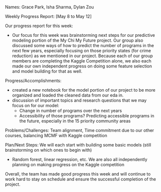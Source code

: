 Names: Grace Park, Isha Sharma, Dylan Zou

Weekly Progress Report: [May 8 to May 12]

Our progress report for this week: 
- Our focus for this week was brainstorming next steps for our predictive modeling portion of the My Chi My Future project. Our group also discussed some ways of how to predict the number of programs in the next few years, especially focusing on those priority states (for crime reduction) as we mentioned in our project. Because each of our group members are completing the Kaggle Competition alone, we also each made our own independent progress on doing some feature selection and model building for that as well.

Progress/Accomplishments:
- created a new notebook for the model portion of our project to be more organized and loaded the cleaned data from our eda in.
- discussion of important topics and research questions that we may focus on for our model:
    - Change in number of programs over the next years
    - Accessibility of those programs? Predicting accessible programs in the future, especially in the 15 priority community areas

Problems/Challenges: Team alignment, Time commitment due to our other courses, balancing MCMF with Kaggle competition

Plan/Next Steps: 
We will each start with building some basic models (still brainstorming on which ones to begin with)
- Random forest, linear regression, etc. 
We are also all independently planning on making progress on the Kaggle competition

Overall, the team has made good progress this week and will continue to work hard to stay on schedule and ensure the successful completion of the project.